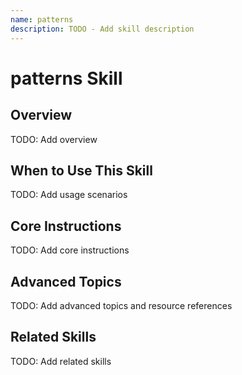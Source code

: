 ```yaml
---
name: patterns
description: TODO - Add skill description
---
```


# patterns Skill

## Overview

TODO: Add overview

## When to Use This Skill

TODO: Add usage scenarios

## Core Instructions

TODO: Add core instructions

## Advanced Topics

TODO: Add advanced topics and resource references

## Related Skills

TODO: Add related skills
